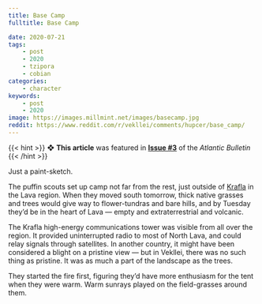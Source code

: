 ```yaml
---
title: Base Camp
fulltitle: Base Camp

date: 2020-07-21
tags:
    - post
    - 2020
    - tzipora
    - cobian
categories:
    - character
keywords:
    - post
    - 2020
image: https://images.millmint.net/images/basecamp.jpg
reddit: https://www.reddit.com/r/vekllei/comments/hupcer/base_camp/
---
```


{{< hint >}}
❖ **This article** was featured in [**Issue #3**](/news/bulletin/2020/3) of the *Atlantic Bulletin*
{{< /hint >}}

Just a paint-sketch.

The puffin scouts set up camp not far from the rest, just outside of [Krafla](/utopia/landscape/boroughs/krafla/) in the Lava region. When they moved south tomorrow, thick native grasses and trees would give way to flower-tundras and bare hills, and by Tuesday they’d be in the heart of Lava — empty and extraterrestrial and volcanic.

The Krafla high-energy communications tower was visible from all over the region. It provided uninterrupted radio to most of North Lava, and could relay signals through satellites. In another country, it might have been considered a blight on a pristine view — but in Vekllei, there was no such thing as pristine. It was as much a part of the landscape as the trees.

They started the fire first, figuring they’d have more enthusiasm for the tent when they were warm. Warm sunrays played on the field-grasses around them.
